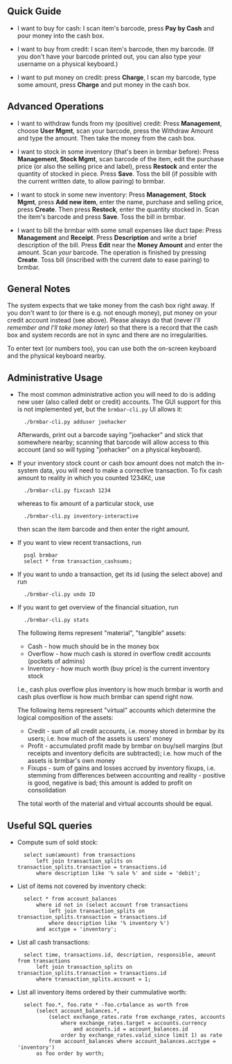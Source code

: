 Quick Guide
-----------

* I want to buy for cash: I scan item's barcode, press **Pay by Cash** and pour
  money into the cash box.

* I want to buy from credit: I scan item's barcode, then my barcode.
(If you don't have your barcode printed out, you can also type your
username on a physical keyboard.)

* I want to put money on credit: press **Charge**, I scan my barcode,
type some amount, press **Charge** and put money in the cash box.


Advanced Operations
-------------------

* I want to withdraw funds from my (positive) credit:
Press **Management**, choose **User Mgmt**, scan your barcode,
press the Withdraw Amount and type the amount. Then take the money
from the cash box.

* I want to stock in some inventory (that's been in brmbar before):
Press **Management**, **Stock Mgmt**, scan barcode of the item, edit
the purchase price (or also the selling price and label), press
**Restock** and enter the quantity of stocked in piece. Press **Save**.
Toss the bill (if possible with the current written date, to allow
pairing) to brmbar.

* I want to stock in some new inventory: Press **Management**, **Stock
Mgmt**, press **Add new item**, enter the name, purchase and selling price,
press **Create**. Then press **Restock**, enter the quantity stocked in.
Scan the item's barcode and press **Save**. Toss the bill in brmbar.

* I want to bill the brmbar with some small expenses like duct tape:
Press **Management** and **Receipt**. Press **Description** and write
a brief description of the bill. Press **Edit** near the **Money Amount**
and enter the amount. Scan *your* barcode. The operation is finished
by pressing **Create**. Toss bill (inscribed with the current date
to ease pairing) to brmbar.


General Notes
-------------

The system expects that we take money from the cash box right away.
If you don't want to (or there is e.g. not enough money), put money
on your credit account instead (see above).  Please always do that
(never *I'll remember and I'll take money later*) so that there is
a record that the cash box and system records are not in sync and
there are no irregularities.

To enter text (or numbers too), you can use both the on-screen keyboard
and the physical keyboard nearby.


Administrative Usage
--------------------

* The most common administrative action you will need to do is adding
  new user (also called debt or credit) accounts. The GUI support for
  this is not implemented yet, but the `brmbar-cli.py` UI allows it:

  		./brmbar-cli.py adduser joehacker

  Afterwards, print out a barcode saying "joehacker" and stick that
  somewhere nearby; scanning that barcode will allow access to this
  account (and so will typing "joehacker" on a physical keyboard).

* If your inventory stock count or cash box amount does not match
  the in-system data, you will need to make a corrective transaction.
  To fix cash amount to reality in which you counted 1234Kč, use

		./brmbar-cli.py fixcash 1234

  whereas to fix amount of a particular stock, use

		./brmbar-cli.py inventory-interactive

  then scan the item barcode and then enter the right amount.

* If you want to view recent transactions, run

		psql brmbar
		select * from transaction_cashsums;

* If you want to undo a transaction, get its id (using the select above)
  and run

		./brmbar-cli.py undo ID

* If you want to get overview of the financial situation, run

		./brmbar-cli.py stats

  The following items represent "material", "tangible" assets:

  * Cash - how much should be in the money box
  * Overflow - how much cash is stored in overflow credit accounts (pockets of admins)
  * Inventory - how much worth (buy price) is the current inventory stock

  I.e., cash plus overflow plus inventory is how much brmbar is worth
  and cash plus overflow is how much brmbar can spend right now.

  The following items represent "virtual" accounts which determine
  the logical composition of the assets:

  * Credit - sum of all credit accounts, i.e. money stored in brmbar by its users;
    i.e. how much of the assets is users' money
  * Profit - accumulated profit made by brmbar on buy/sell margins (but receipts
    and inventory deficits are subtracted); i.e. how much of the assets is brmbar's
    own money
  * Fixups - sum of gains and losses accrued by inventory fixups, i.e. stemming
    from differences between accounting and reality - positive is good, negative
    is bad; this amount is added to profit on consolidation

  The total worth of the material and virtual accounts should be equal.


Useful SQL queries
------------------

* Compute sum of sold stock:

		select sum(amount) from transactions
			left join transaction_splits on transaction_splits.transaction = transactions.id
			where description like '% sale %' and side = 'debit';

* List of items not covered by inventory check:

		select * from account_balances
			where id not in (select account from transactions
				left join transaction_splits on transaction_splits.transaction = transactions.id
				where description like '% inventory %')
			and acctype = 'inventory';

* List all cash transactions:

		select time, transactions.id, description, responsible, amount from transactions
			left join transaction_splits on transaction_splits.transaction = transactions.id
			where transaction_splits.account = 1;

* List all inventory items ordered by their cummulative worth:

		select foo.*, foo.rate * -foo.crbalance as worth from
			(select account_balances.*,
				(select exchange_rates.rate from exchange_rates, accounts
					where exchange_rates.target = accounts.currency
						and accounts.id = account_balances.id
					order by exchange_rates.valid_since limit 1) as rate
				from account_balances where account_balances.acctype = 'inventory')
			as foo order by worth;

